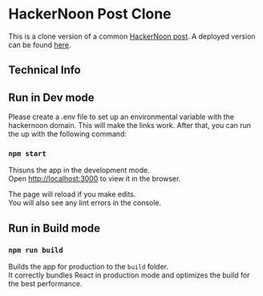 # HackerNoon Post Clone 

This is a clone version of a common [HackerNoon post](https://hackernoon.com/step-by-step-guide-to-create-3-different-types-of-loading-screens-in-react-lu2633nd).
A deployed version can be found [here](https://hacker-noon-pub.herokuapp.com/).

## Technical Info

## Run in Dev mode

Please create a .env file to set up an environmental variable with the hackernoon domain. This will make the links work. After that, you can run the up with the following command: 

### `npm start`

Thisuns the app in the development mode.\
Open [http://localhost:3000](http://localhost:3000) to view it in the browser.

The page will reload if you make edits.\
You will also see any lint errors in the console.

## Run in Build mode

### `npm run build`

Builds the app for production to the `build` folder.\
It correctly bundles React in production mode and optimizes the build for the best performance.
